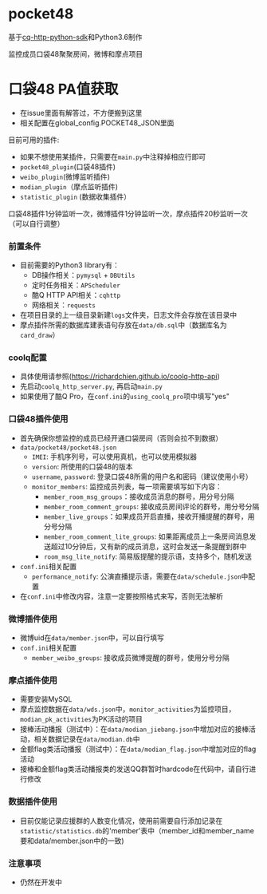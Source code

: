 # pocket48
基于[cq-http-python-sdk](https://github.com/richardchien/cqhttp-python-sdk)和Python3.6制作

监控成员口袋48聚聚房间，微博和摩点项目

# 口袋48 PA值获取
* 在issue里面有解答过，不方便搬到这里
* 相关配置在global_config.POCKET48_JSON里面


目前可用的插件:
* 如果不想使用某插件，只需要在`main.py`中注释掉相应行即可
* `pocket48_plugin`(口袋48插件)
* `weibo_plugin`(微博监听插件)
* `modian_plugin`（摩点监听插件)
* `statistic_plugin` (数据收集插件）

口袋48插件1分钟监听一次，微博插件1分钟监听一次，摩点插件20秒监听一次（可以自行调整）

### 前置条件
* 目前需要的Python3 library有：
    + DB操作相关：`pymysql` + `DBUtils`
    + 定时任务相关：`APScheduler`
    + 酷Q HTTP API相关：`cqhttp`
    + 网络相关：`requests`
* 在项目目录的上一级目录新建`logs`文件夹，日志文件会存放在该目录中
* 摩点插件所需的数据库建表语句存放在`data/db.sql`中（数据库名为`card_draw`）


### coolq配置
* 具体使用请参照(https://richardchien.github.io/coolq-http-api)
* 先启动`coolq_http_server.py`, 再启动`main.py`
* 如果使用了酷Q Pro，在`conf.ini`的`using_coolq_pro`项中填写"yes"
 

### 口袋48插件使用
* 首先确保你想监控的成员已经开通口袋房间（否则会拉不到数据）
* `data/pocket48/pocket48.json`
    + `IMEI`: 手机序列号，可以使用真机，也可以使用模拟器
    + `version`: 所使用的口袋48的版本
    + `username`, `password`: 登录口袋48所需的用户名和密码（建议使用小号）
    + `monitor_members`: 监控成员列表，每一项需要填写如下内容：
        * `member_room_msg_groups`：接收成员消息的群号，用分号分隔
        + `member_room_comment_groups`: 接收成员房间评论的群号，用分号分隔
        + `member_live_groups`：如果成员开启直播，接收开播提醒的群号，用分号分隔
        + `member_room_comment_lite_groups`: 如果距离成员上一条房间消息发送超过10分钟后，又有新的成员消息，这时会发送一条提醒到群中
        + `room_msg_lite_notify`: 简易版提醒的提示语，支持多个，随机发送
* `conf.ini`相关配置
    + `performance_notify`: 公演直播提示语，需要在`data/schedule.json`中配置
* 在`conf.ini`中修改内容，注意一定要按照格式来写，否则无法解析


### 微博插件使用
* 微博uid在`data/member.json`中，可以自行填写
* `conf.ini`相关配置
    + `member_weibo_groups`: 接收成员微博提醒的群号，使用分号分隔


### 摩点插件使用
* 需要安装MySQL
* 摩点监控数据在`data/wds.json`中，`monitor_activities`为监控项目，`modian_pk_activities`为PK活动的项目
* 接棒活动播报（测试中）：在`data/modian_jiebang.json`中增加对应的接棒活动，相关数据记录在`data/modian.db`中
* 金额flag类活动播报（测试中）：在`data/modian_flag.json`中增加对应的flag活动
* 接棒和金额flag类活动播报类的发送QQ群暂时hardcode在代码中，请自行进行修改


### 数据插件使用
* 目前仅能记录应援群的人数变化情况，使用前需要自行添加记录在`statistic/statistics.db`的'member'表中（member_id和member_name要和data/member.json中的一致)


### 注意事项
* 仍然在开发中

